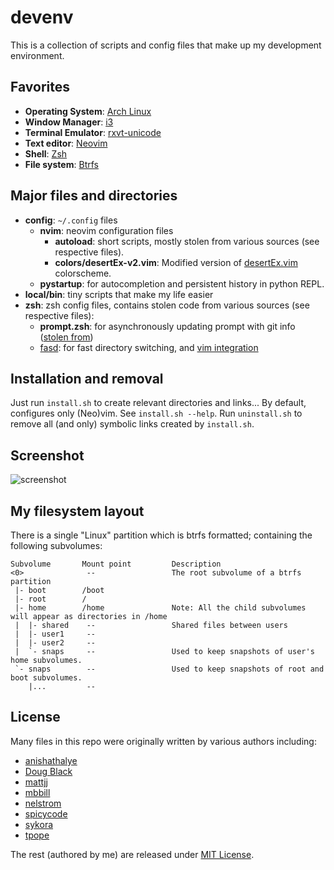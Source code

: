 # devenv
This is a collection of scripts and config files that make up my development environment.

## Favorites
* **Operating System**: [Arch Linux](https://wiki.archlinux.org/index.php/The_Arch_Way)
* **Window Manager**: [i3](https://i3wm.org)
* **Terminal Emulator**: [rxvt-unicode](https://wiki.archlinux.org/index.php/Rxvt-unicode)
* **Text editor**: [Neovim](http://neovim.org/)
* **Shell**: [Zsh](https://wiki.archlinux.org/index.php/Zsh)
* **File system**: [Btrfs](https://btrfs.wiki.kernel.org/index.php/UseCases)

## Major files and directories
* **config**: `~/.config` files
  * **nvim**: neovim configuration files
    * **autoload**: short scripts, mostly stolen from various sources (see respective files).
    * **colors/desertEx-v2.vim**: Modified version of [desertEx.vim](https://github.com/mbbill/desertEx) colorscheme.
  * **pystartup**: for autocompletion and persistent history in python REPL.
* **local/bin**: tiny scripts that make my life easier
* **zsh**: zsh config files, contains stolen code from various sources (see respective files):
  * **prompt.zsh**: for asynchronously updating prompt with git info ([stolen from](https://github.com/anishathalye/dotfiles/blob/master/zsh/prompt.zsh))
  * [fasd](https://github.com/clvv/fasd): for fast directory switching, and [vim integration](https://github.com/critiqjo/unite-fasd.vim)

## Installation and removal
Just run `install.sh` to create relevant directories and links... By default, configures only (Neo)vim. See `install.sh --help`.
Run `uninstall.sh` to remove all (and only) symbolic links created by `install.sh`.

## Screenshot

![screenshot](https://cloud.githubusercontent.com/assets/1436441/11402385/a2c0e8c6-93bd-11e5-9956-36b417c424c9.png)

## My filesystem layout
There is a single "Linux" partition which is btrfs formatted; containing the following subvolumes:
```
Subvolume       Mount point         Description
<0>              --                 The root subvolume of a btrfs partition
 |- boot        /boot
 |- root        /
 |- home        /home               Note: All the child subvolumes will appear as directories in /home
 |  |- shared    --                 Shared files between users
 |  |- user1     --
 |  |- user2     --
 |  `- snaps     --                 Used to keep snapshots of user's home subvolumes.
 `- snaps        --                 Used to keep snapshots of root and boot subvolumes.
    |...         --
```

## License
Many files in this repo were originally written by various authors including:

* [anishathalye](https://github.com/anishathalye/dotfiles/blob/master/zsh)
* [Doug Black](http://dougblack.io/words/zsh-vi-mode.html)
* [mattjj](https://github.com/mattjj/my-oh-my-zsh)
* [mbbill](https://github.com/mbbill)
* [nelstrom](http://stackoverflow.com/a/3180886/2849934)
* [spicycode](https://github.com/spicycode/ze-best-zsh-config/blob/master/.zsh)
* [sykora](http://github.com/sykora/etc/blob/master/zsh/functions/spectrum)
* [tpope](https://github.com/tpope/vim-unimpaired)

The rest (authored by me) are released under [MIT License](http://opensource.org/licenses/MIT).
